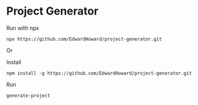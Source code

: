 # Project Generator

Run with npx

    npx https://github.com/EdwardHoward/project-generator.git

Or

Install

    npm install -g https://github.com/EdwardHoward/project-generator.git

Run

    generate-project


